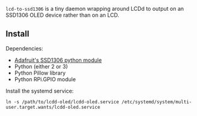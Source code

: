 ``lcd-to-ssd1306`` is a tiny daemon wrapping around LCDd to output on an SSD1306 OLED device rather
than on an LCD.

Install
-------

Dependencies:

* [Adafruit's SSD1306 python module](https://github.com/adafruit/Adafruit_Python_SSD1306)
* Python (either 2 or 3)
* Python Pillow library
* Python RPi.GPIO module

Install the systemd service:

    ln -s /path/to/lcdd-oled/lcdd-oled.service /etc/systemd/system/multi-user.target.wants/lcdd-oled.service
